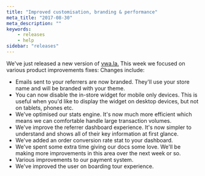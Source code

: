 ```yaml
---
title: "Improved customisation, branding & performance"
meta_title: "2017-08-30"
meta_description: ""
keywords:
    - releases
    - help
sidebar: "releases"
---
```


We've just released a new version of [vwa.la.](https://vwa.la) This week we focused on various product improvements fixes: Changes include:

*   Emails sent to your referrers are now branded. They'll use your store name and will be branded with your theme.
*   You can now disable the in-store widget for mobile only devices. This is useful when you'd like to display the widget on desktop devices, but not on tablets, phones etc.
*   We've optimised our stats engine. It's now much more efficient which means we can comfortable handle large transaction volumes.
*   We've improve the referrer dashboard experience. It's now simpler to understand and shows all of their key information at first glance.
*   We've added an order conversion rate stat to your dashboard.
*   We've spent some extra time giving our docs some love. We'll be making more improvements in this area over the next week or so.
*   Various improvements to our payment system.
*   We've improved the user on boarding tour experience.